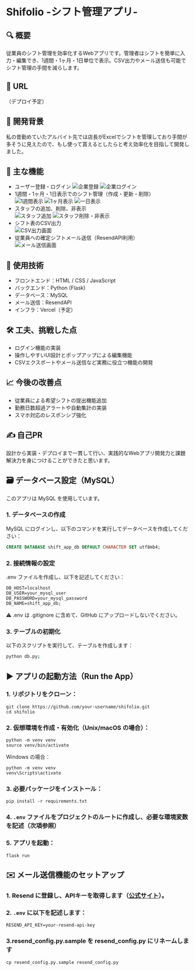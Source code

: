 # Shifolio -シフト管理アプリ-

## 🔍 概要
従業員のシフト管理を効率化するWebアプリです。管理者はシフトを簡単に入力・編集でき、1週間・1ヶ月・1日単位で表示。CSV出力やメール送信も可能でシフト管理の手間を減らします。

## 🚀 URL
（デプロイ予定）

## 🎯 開発背景
私の昔勤めていたアルバイト先では店長がExcelでシフトを管理しており手間が多そうに見えたので、もし使って貰えるとしたらと考え効率化を目指して開発しました。

## 🧩 主な機能
- ユーザー登録・ログイン
  ![企業登録](/images/company_registration.png)
  ![企業ログイン](/images/company_login.png)
- 1週間・1ヶ月・1日表示でのシフト管理（作成・更新・削除）  
  ![1週間表示](/images/popup_week_view.png)
  ![1ヶ月表示](/images/month_view.png)
  ![一日表示](/images/day_view.png)
- スタッフの追加、削除、非表示  
  ![スタッフ追加](/images/add_staff.png)
  ![スタッフ削除・非表示](/images/staff_list.png)  
- シフト表のCSV出力  
  ![CSV出力画面](/images/export_csv.png)  
- 従業員への確定シフトメール送信（ResendAPI利用）  
  ![メール送信画面](/images/send_shift.png)  

## 🔧 使用技術
- フロントエンド：HTML / CSS / JavaScript  
- バックエンド：Python (Flask)  
- データベース：MySQL  
- メール送信：ResendAPI  
- インフラ：Vercel（予定）

## 🛠 工夫、挑戦した点
- ログイン機能の実装  
- 操作しやすいUI設計とポップアップによる編集機能  
- CSVエクスポートやメール送信など実務に役立つ機能の開発

## 📈 今後の改善点
- 従業員による希望シフトの提出機能追加  
- 勤務日数超過アラートや自動集計の実装  
- スマホ対応のレスポンシブ強化

## ✍️ 自己PR
設計から実装・デプロイまで一貫して行い、実践的なWebアプリ開発力と課題解決力を身につけることができたと思います。




## 🗃️ データベース設定（MySQL）

このアプリは MySQL を使用しています。

### 1. データベースの作成

MySQL にログインし、以下のコマンドを実行してデータベースを作成してください：

```sql
CREATE DATABASE shift_app_db DEFAULT CHARACTER SET utf8mb4;
```

### 2. 接続情報の設定

.env ファイルを作成し、以下を記述してください：

```env
DB_HOST=localhost
DB_USER=your_mysql_user
DB_PASSWORD=your_mysql_password
DB_NAME=shift_app_db;
```
⚠️ .env は .gitignore に含めて、GitHub にアップロードしないでください。

### 3. テーブルの初期化

以下のスクリプトを実行して、テーブルを作成します：

```bash
python db.py;
```

## ▶️ アプリの起動方法（Run the App）

### 1. リポジトリをクローン：

   ```
   git clone https://github.com/your-username/shifolio.git
   cd shifolio
   ```

### 2. 仮想環境を作成・有効化（Unix/macOS の場合）：

   ```
   python -m venv venv
   source venv/bin/activate
   ```

   Windows の場合：

   ```
   python -m venv venv
   venv\Scripts\activate
   ```

### 3. 必要パッケージをインストール：

   ```
   pip install -r requirements.txt
   ```

### 4. `.env` ファイルをプロジェクトのルートに作成し、必要な環境変数を記述（次項参照）

### 5. アプリを起動：

   ```
   flask run
   ```

## ✉️ メール送信機能のセットアップ
### 1. Resend に登録し、APIキーを取得します（[公式サイト](https://resend.com/)）。

### 2. `.env` に以下を記述します：

   ```
   RESEND_API_KEY=your-resend-api-key
   ```

### 3.resend_config.py.sample を resend_config.py にリネームします

 ```
cp resend_config.py.sample resend_config.py
 ```
